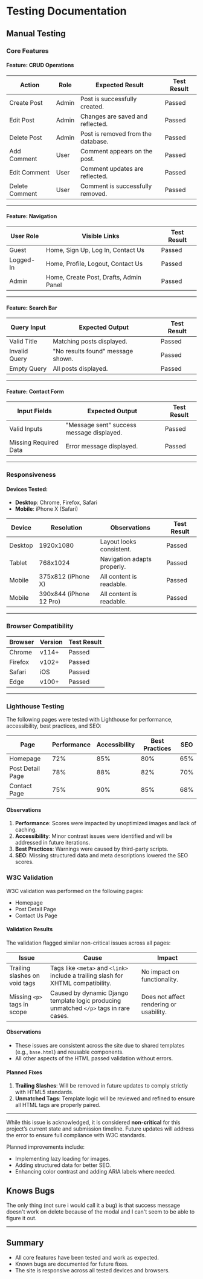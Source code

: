 # Testing Documentation

## Manual Testing

### Core Features

#### **Feature: CRUD Operations**
| Action               | Role         | Expected Result                       | Test Result |
|----------------------|--------------|---------------------------------------|-------------|
| Create Post          | Admin        | Post is successfully created.         | Passed      |
| Edit Post            | Admin        | Changes are saved and reflected.      | Passed      |
| Delete Post          | Admin        | Post is removed from the database.    | Passed      |
| Add Comment          | User         | Comment appears on the post.          | Passed      |
| Edit Comment         | User         | Comment updates are reflected.        | Passed      |
| Delete Comment       | User         | Comment is successfully removed.      | Passed      |

---

#### **Feature: Navigation**
| User Role  | Visible Links                           | Test Result |
|------------|-----------------------------------------|-------------|
| Guest      | Home, Sign Up, Log In, Contact Us       | Passed      |
| Logged-In  | Home, Profile, Logout, Contact Us       | Passed      |
| Admin      | Home, Create Post, Drafts, Admin Panel  | Passed      |

---

#### **Feature: Search Bar**
| Query Input       | Expected Output                  | Test Result |
|-------------------|----------------------------------|-------------|
| Valid Title       | Matching posts displayed.        | Passed      |
| Invalid Query     | "No results found" message shown.| Passed      |
| Empty Query       | All posts displayed.             | Passed      |

---

#### **Feature: Contact Form**
| Input Fields         | Expected Output                          | Test Result |
|----------------------|------------------------------------------|-------------|
| Valid Inputs         | "Message sent" success message displayed.| Passed      |
| Missing Required Data| Error message displayed.                 | Passed      |

---

### Responsiveness

#### Devices Tested:
- **Desktop**: Chrome, Firefox, Safari
- **Mobile**: iPhone X (Safari)

| Device    | Resolution  | Observations                  | Test Result |
|-----------|-------------|-------------------------------|-------------|
| Desktop   | 1920x1080   | Layout looks consistent.      | Passed      |
| Tablet    | 768x1024    | Navigation adapts properly.   | Passed      |
| Mobile    | 375x812 (iPhone X) | All content is readable. | Passed      |
| Mobile    | 390x844 (iPhone 12 Pro) | All content is readable. | Passed      |

---

### Browser Compatibility

| Browser   | Version | Test Result |
|-----------|---------|-------------|
| Chrome    | v114+   | Passed      |
| Firefox   | v102+   | Passed      |
| Safari    | iOS     | Passed      |
| Edge      | v100+   | Passed      |

---

### Lighthouse Testing

The following pages were tested with Lighthouse for performance, accessibility, best practices, and SEO:

| Page             | Performance | Accessibility | Best Practices | SEO  |
|-------------------|-------------|----------------|----------------|------|
| Homepage          | 72%         | 85%            | 80%            | 65%  |
| Post Detail Page  | 78%         | 88%            | 82%            | 70%  |
| Contact Page      | 75%         | 90%            | 85%            | 68%  |

#### Observations
1. **Performance**: Scores were impacted by unoptimized images and lack of caching.
2. **Accessibility**: Minor contrast issues were identified and will be addressed in future iterations.
3. **Best Practices**: Warnings were caused by third-party scripts.
4. **SEO**: Missing structured data and meta descriptions lowered the SEO scores.

### W3C Validation

W3C validation was performed on the following pages:
- Homepage
- Post Detail Page
- Contact Us Page

#### Validation Results
The validation flagged similar non-critical issues across all pages:

| Issue                          | Cause                                                                                  | Impact                     |
|--------------------------------|----------------------------------------------------------------------------------------|---------------------------|
| Trailing slashes on void tags  | Tags like `<meta>` and `<link>` include a trailing slash for XHTML compatibility.       | No impact on functionality. |
| Missing `<p>` tags in scope    | Caused by dynamic Django template logic producing unmatched `</p>` tags in rare cases. | Does not affect rendering or usability. |

#### Observations
- These issues are consistent across the site due to shared templates (e.g., `base.html`) and reusable components.
- All other aspects of the HTML passed validation without errors.

#### Planned Fixes
1. **Trailing Slashes**: Will be removed in future updates to comply strictly with HTML5 standards.
2. **Unmatched Tags**: Template logic will be reviewed and refined to ensure all HTML tags are properly paired.

---

While this issue is acknowledged, it is considered **non-critical** for this project’s current state and submission timeline. Future updates will address the error to ensure full compliance with W3C standards.


Planned improvements include:
- Implementing lazy loading for images.
- Adding structured data for better SEO.
- Enhancing color contrast and adding ARIA labels where needed.


## Knows Bugs
The only thing (not sure i would call it a bug) is that success message doesn't work on delete because of the modal and I can't seem to be able to figure it out. 

---

## Summary
- All core features have been tested and work as expected.
- Known bugs are documented for future fixes.
- The site is responsive across all tested devices and browsers.
